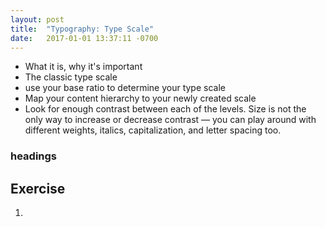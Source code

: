 ```yaml
---
layout: post
title:  "Typography: Type Scale"
date:   2017-01-01 13:37:11 -0700
---
```

* What it is, why it's important
* The classic type scale
* use your base ratio to determine your type scale
* Map your content hierarchy to your newly created scale
* Look for enough contrast between each of the levels. Size is not the only way to increase or decrease contrast — you can play around with different weights, italics, capitalization, and letter spacing too.

### headings

<!--more-->
## Exercise
1.
